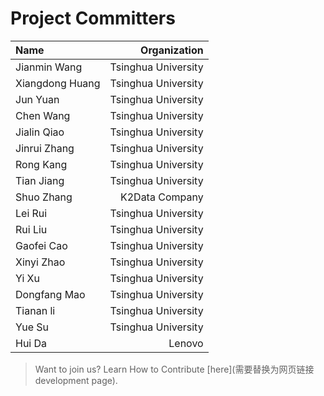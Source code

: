 # Project Committers

|  Name	       |     Organization     |
| :-----------   |  -------------:      |
| Jianmin Wang   |	Tsinghua University |
|Xiangdong Huang |	Tsinghua University |
| Jun Yuan       |  Tsinghua University |
|  Chen Wang     |  Tsinghua University |
|  Jialin Qiao   |  Tsinghua University |
|  Jinrui Zhang  |  Tsinghua University |
|  Rong Kang     |  Tsinghua University |
|  Tian Jiang    |  Tsinghua University |
|  Shuo Zhang    |  K2Data Company      |
|  Lei Rui       |  Tsinghua University |
|  Rui Liu       |  Tsinghua University |
|  Gaofei Cao    |  Tsinghua University |
|  Xinyi Zhao    |  Tsinghua University |
|  Yi Xu         |  Tsinghua University |
|  Dongfang Mao  |  Tsinghua University |
|  Tianan li     |  Tsinghua University |
|  Yue Su        |	Tsinghua University |
|  Hui Da        |	Lenovo              |

> Want to join us? Learn How to Contribute [here](需要替换为网页链接development page).